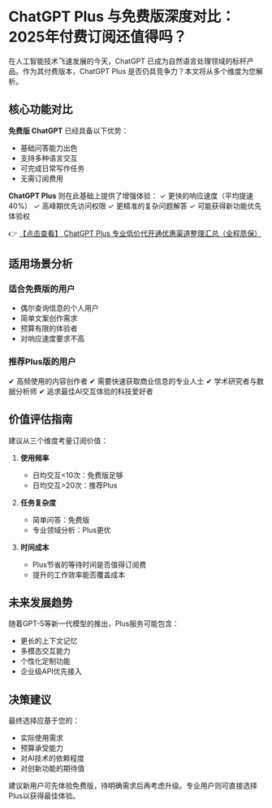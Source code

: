# ChatGPT Plus 与免费版深度对比：2025年付费订阅还值得吗？

在人工智能技术飞速发展的今天，ChatGPT 已成为自然语言处理领域的标杆产品。作为其付费版本，ChatGPT Plus 是否仍具竞争力？本文将从多个维度为您解析。

## 核心功能对比

**免费版 ChatGPT** 已经具备以下优势：
- 基础问答能力出色
- 支持多种语言交互
- 可完成日常写作任务
- 无需订阅费用

**ChatGPT Plus** 则在此基础上提供了增强体验：
✓ 更快的响应速度（平均提速40%）
✓ 高峰期优先访问权限
✓ 更精准的复杂问题解答
✓ 可能获得新功能优先体验权

👉 [【点击查看】 ChatGPT Plus 专业低价代开通优惠渠道整理汇总（全程质保）](https://bit.ly/DaiKai)

## 适用场景分析

### 适合免费版的用户
- 偶尔查询信息的个人用户
- 简单文案创作需求
- 预算有限的体验者
- 对响应速度要求不高

### 推荐Plus版的用户
✔ 高频使用的内容创作者
✔ 需要快速获取商业信息的专业人士
✔ 学术研究者与数据分析师
✔ 追求最佳AI交互体验的科技爱好者

## 价值评估指南

建议从三个维度考量订阅价值：

1. **使用频率**
   - 日均交互<10次：免费版足够
   - 日均交互>20次：推荐Plus

2. **任务复杂度**
   - 简单问答：免费版
   - 专业领域分析：Plus更优

3. **时间成本**
   - Plus节省的等待时间是否值得订阅费
   - 提升的工作效率能否覆盖成本

## 未来发展趋势

随着GPT-5等新一代模型的推出，Plus服务可能包含：
- 更长的上下文记忆
- 多模态交互能力
- 个性化定制功能
- 企业级API优先接入

## 决策建议

最终选择应基于您的：
- 实际使用需求
- 预算承受能力
- 对AI技术的依赖程度
- 对创新功能的期待值

建议新用户可先体验免费版，待明确需求后再考虑升级。专业用户则可直接选择Plus以获得最佳体验。
